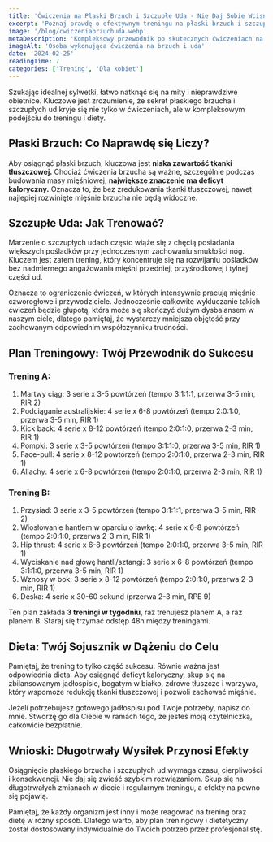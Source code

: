 ```yaml
---
title: 'Ćwiczenia na Plaski Brzuch i Szczupłe Uda - Nie Daj Sobie Wcisnąć Ściemy!'
excerpt: 'Poznaj prawdę o efektywnym treningu na płaski brzuch i szczupłe uda. Skuteczne metody i obalenie popularnych mitów.'
image: '/blog/cwiczeniabrzuchuda.webp'
metaDescription: 'Kompleksowy przewodnik po skutecznych ćwiczeniach na płaski brzuch i szczupłe uda. Poznaj sprawdzone metody treningu i najważniejsze zasady.'
imageAlt: 'Osoba wykonująca ćwiczenia na brzuch i uda'
date: '2024-02-25'
readingTime: 7
categories: ['Trening', 'Dla kobiet']
---
```


Szukając idealnej sylwetki, łatwo natknąć się na mity i nieprawdziwe obietnice. Kluczowe jest zrozumienie, że sekret płaskiego brzucha i szczupłych ud kryje się nie tylko w ćwiczeniach, ale w kompleksowym podejściu do treningu i diety.

## Płaski Brzuch: Co Naprawdę się Liczy?

Aby osiągnąć płaski brzuch, kluczowa jest **niska zawartość tkanki tłuszczowej.** Chociaż ćwiczenia brzucha są ważne, szczególnie podczas budowania masy mięśniowej, **największe znaczenie ma deficyt kaloryczny.** Oznacza to, że bez zredukowania tkanki tłuszczowej, nawet najlepiej rozwinięte mięśnie brzucha nie będą widoczne.

## Szczupłe Uda: Jak Trenować?

Marzenie o szczupłych udach często wiąże się z chęcią posiadania większych pośladków przy jednoczesnym zachowaniu smukłości nóg. Kluczem jest zatem trening, który koncentruje się na rozwijaniu pośladków bez nadmiernego angażowania mięśni przedniej, przyśrodkowej i tylnej części ud. 

Oznacza to ograniczenie ćwiczeń, w których intensywnie pracują mięśnie czworogłowe i przywodziciele. Jednocześnie całkowite wykluczanie takich ćwiczeń będzie głupotą, która może się skończyć dużym dysbalansem w naszym ciele, dlatego pamiętaj, że wystarczy mniejsza objętość przy zachowanym odpowiednim współczynniku trudności.

## Plan Treningowy: Twój Przewodnik do Sukcesu

### Trening A:
1. Martwy ciąg: 3 serie x 3-5 powtórzeń (tempo 3:1:1:1, przerwa 3-5 min, RIR 2)
2. Podciąganie australijskie: 4 serie x 6-8 powtórzeń (tempo 2:0:1:0, przerwa 3-5 min, RIR 1)
3. Kick back: 4 serie x 8-12 powtórzeń (tempo 2:0:1:0, przerwa 2-3 min, RIR 1)
4. Pompki: 3 serie x 3-5 powtórzeń (tempo 3:1:1:0, przerwa 3-5 min, RIR 1)
5. Face-pull: 4 serie x 8-12 powtórzeń (tempo 2:0:1:0, przerwa 2-3 min, RIR 1)
6. Allachy: 4 serie x 6-8 powtórzeń (tempo 2:0:1:0, przerwa 2-3 min, RIR 1)

### Trening B:
1. Przysiad: 3 serie x 3-5 powtórzeń (tempo 3:1:1:1, przerwa 3-5 min, RIR 2)
2. Wiosłowanie hantlem w oparciu o ławkę: 4 serie x 6-8 powtórzeń (tempo 2:0:1:0, przerwa 2-3 min, RIR 1)
3. Hip thrust: 4 serie x 6-8 powtórzeń (tempo 2:0:1:0, przerwa 3-5 min, RIR 1)
4. Wyciskanie nad głowę hantli/sztangi: 3 serie x 6-8 powtórzeń (tempo 3:1:1:0, przerwa 3-5 min, RIR 1)
5. Wznosy w bok: 3 serie x 8-12 powtórzeń (tempo 2:0:1:0, przerwa 2-3 min, RIR 1)
6. Deska: 4 serie x 30-60 sekund (przerwa 2-3 min, RPE 9)

Ten plan zakłada **3 treningi w tygodniu**, raz trenujesz planem A, a raz planem B. Staraj się trzymać odstęp 48h między treningami.

## Dieta: Twój Sojusznik w Dążeniu do Celu

Pamiętaj, że trening to tylko część sukcesu. Równie ważna jest odpowiednia dieta. Aby osiągnąć deficyt kaloryczny, skup się na zbilansowanym jadłospisie, bogatym w białko, zdrowe tłuszcze i warzywa, który wspomoże redukcję tkanki tłuszczowej i pozwoli zachować mięśnie.

Jeżeli potrzebujesz gotowego jadłospisu pod Twoje potrzeby, napisz do mnie. Stworzę go dla Ciebie w ramach tego, że jesteś moją czytelniczką, całkowicie bezpłatnie.

## Wnioski: Długotrwały Wysiłek Przynosi Efekty

Osiągnięcie płaskiego brzucha i szczupłych ud wymaga czasu, cierpliwości i konsekwencji. Nie daj się zwieść szybkim rozwiązaniom. Skup się na długotrwałych zmianach w diecie i regularnym treningu, a efekty na pewno się pojawią.

Pamiętaj, że każdy organizm jest inny i może reagować na trening oraz dietę w różny sposób. Dlatego warto, aby plan treningowy i dietetyczny został dostosowany indywidualnie do Twoich potrzeb przez profesjonalistę.